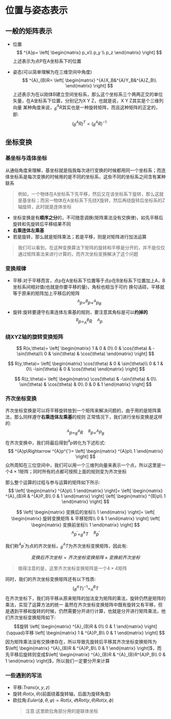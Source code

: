 # 位置与姿态表示
## 一般的矩阵表示
* 位置
$$
^{A}p=
\left[
\begin{matrix}
    p_x\\ p_y \\ p_z
\end{matrix}
\right]
$$
上述表示为点P在A坐标系下的位置

* 姿态(可以简单理解为在三维空间中角度)
$$
^{A}_{B}R=
\left[
\begin{matrix}
    ^{A}X_B&^{A}Y_B&^{A}Z_B\\
\end{matrix}
\right]
$$
上述表示为在以刚体B建立空间坐标系，那么这个坐标系三个两两正交的单位矢量，在A坐标系下位置，分别记为X Y Z，也就是说，X Y Z其实是个三维列向量
某种角度来说，$^{A}_{B}R$其实也是一种旋转矩阵，而且这种矩阵的正定的，即:
$$
(^{A}_{B}R)^{T}=(^{A}_{B}R)^{-1}
$$

## 坐标变换
### 基坐标与连体坐标
从通俗角度来理解，基坐标就是指我每次进行变换的时候都用同一个坐标系；而连体坐标系是每次变换的时候用的是不同的坐标系，这些不同的坐标系之间含有某种联系
>例如，一个物体在A坐标系下先平移，然后又在该坐标系下旋转，那么这就是基坐标；而另一物体在A坐标系下先绕X旋转，然后再绕旋转后坐标系的Z轴旋转，此时就是连体坐标
* 坐标变换是有**顺序之分**的，不可随意调换(矩阵乘法没有交换律)，如先平移后旋转和先旋转后平移结果不同
* **右乘连体左乘基**
* 若是旋转，那么就是矩阵乘法；若是平移，则是对矩阵进行加法运算
>我们可以看到，在这种变换算法下矩阵的旋转和平移是分开的，并不是仅仅通过矩阵乘法来进行计算的，而齐次坐标变换解决了这个问题
### 变换规律
* 平移:对于平移而言，点p在A坐标系下位置等于点p在B坐标系下位置加上A，B坐标系间相对值(也就是你要平移的量)，角标也相当于可约
换句话硕，平移就等于原来的矩阵加上平移后的矩阵
$$
^{A}p=^{B}p+^{A}p_B
$$
* 旋转:旋转要遵守右乘连体左乘基的规则，要注意其角标是可以**约掉的**
$$
^{B}p=^{B}_{A}R {\quad} ^{A}p
$$
### 绕XYZ轴的旋转变换矩阵
$$
R(x,\theta)=
\left[
\begin{matrix}
    1 & 0 & 0\\
    0 & \cos(\theta) & -\sin(\theta)\\
    0 & \sin(\theta) & \cos(\theta)
\end{matrix}
\right]
$$

$$
R(y,\theta)=
\left[
\begin{matrix}
    \cos(\theta) & 0 & \sin(\theta)\\
    0 & 1 & 0\\
    -\sin(\theta) & 0 & \cos(\theta)
\end{matrix}
\right]
$$

$$
R(z,\theta)=
\left[
\begin{matrix}
    \cos(\theta) & -\sin(\theta) & 0\\
    \sin(\theta) & \cos(\theta) & 0\\
    0 & 0 & 1
\end{matrix}
\right]
$$
### 齐次坐标变换
齐次坐标变换是可以将平移旋转放到一个矩阵来解决问题的，由于用的是矩阵乘法，那么同样遵守**右乘连体左乘基**的规则
正常情况下，我们进行坐标变换是这样的:
$$
^{A}p=^{A}_{B}R {\quad} ^{B}p + ^{A}P_B
$$
在齐次变换中，我们将最后得到$^{A}p$转化为下述形式:
$$
^{A}p\Rightarrow ^{A}p^{'}=
\left[
\begin{matrix}
    ^{A}p\\
    1
\end{matrix}
\right]
$$
众所周知在三位空间中，我们可以用一个三维列向量来表示一个点，所以这里是一个$4\times1$矩阵；同时所有的点都可按照上面的规则变为齐次坐标

那么整个运算的过程与参与运算的矩阵如下所示:
$$
\left[
\begin{matrix}
    ^{A}p\\
    1
\end{matrix}
\right]=
\left[
\begin{matrix}
    ^{A}_{B}R & ^{A}P_B\\
    0 & 1
\end{matrix}
\right]
\left[
\begin{matrix}
    ^{B}p\\
    1
\end{matrix}
\right]
$$

$$
\left[
\begin{matrix}
    变换后的坐标\\
    1
\end{matrix}
\right]=
\left[
\begin{matrix}
    旋转变换矩阵 & 平移矩阵\\
    0 & 1
\end{matrix}
\right]
\left[
\begin{matrix}
    变换前坐标\\
    1
\end{matrix}
\right]
$$
$$
^{A}p^{'}=^{A}_{B}T {\quad} ^{B}p^{'}
$$

我们称$^{A}p^{'}$为点的齐次坐标，$^{A}_{B}T$为齐次坐标变换矩阵，因此有:

$$
变换后齐次坐标=齐次坐标变换矩阵 \times 变换前齐次坐标
$$

>值得注意的是，这里齐次坐标变换矩阵是一个$4\times4$矩阵

同时，我们的齐次坐标变换矩阵还有以下性质:
$$
(^{A}_{B}T)^{-1}=^{B}_{A}T
$$
在齐次坐标下，我们将平移从原来矩阵的加法变为矩阵的乘法，旋转仍然是矩阵的乘法，实现了运算方法的统一
虽然在齐次坐标变换矩阵中既有旋转又有平移，但是遇到平移和旋转的时候，仍然需要分开进行计算，也就是分开进行矩阵乘法，他们齐次坐标变换矩阵如下:
$$旋转
\left[
\begin{matrix}
    ^{A}_{B}R & 0\\
    0 & 1
\end{matrix}
\right]
{\qquad}平移
\left[
\begin{matrix}
    1 & ^{A}P_B\\
    0 & 1
\end{matrix}
\right]
$$
因为矩阵乘法没有交换律存在，所以导致先旋转后平移其齐次坐标变换矩阵为$\left[
\begin{matrix}
    ^{A}_{B}R & ^{A}P_B\\
    0 & 1
\end{matrix}
\right]$，而先平移后旋转则变成$\left[
\begin{matrix}
    ^{A}_{B}R & ^{A}_{B}R^{A}P_B\\
    0 & 1
\end{matrix}
\right]$，所以我们一定要分开来计算

### 一些遇到的写法
* 平移:$Trans(x,y,z)$
* 旋转:$Rot(x,\theta)$(前面绕着旋转轴，后面为旋转角度)
* 欧拉角:$Euler(\phi,\theta,\varphi)=Rot(x,\varPhi)Rot(y,\theta)Rot(x,\phi)$
    >注意:这里欧拉角部分用的是联体坐标

